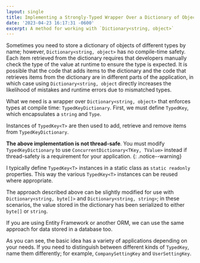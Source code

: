 ```yaml
---
layout: single
title: Implementing a Strongly-Typed Wrapper Over a Dictionary of Objects
date: '2023-04-23 16:17:31 -0600'
excerpt: A method for working with `Dictionary<string, object>`
---
```


Sometimes you need to store a dictionary of objects of different types by name; however, `Dictionary<string, object>` has no compile-time safety.  Each item retrieved from the dictionary requires that developers manually check the type of the value at runtime to ensure the type is expected.  It is possible that the code that adds items to the dictionary and the code that retrieves items from the dictionary are in different parts of the application, in which case using `Dictionary<string, object` directly increases the likelihood of mistakes and runtime errors due to mismatched types.

What we need is a wrapper over `Dictionary<string, object>` that enforces types at compile time: `TypedKeyDictionary`.  First, we must define `TypedKey`, which encapsulates a `string` and `Type`.

<script src="https://gist.github.com/RyanMarcotte/d745b3d8ab86cb3f0c9be017364e3b29.js"></script>

Instances of `TypedKey<T>` are then used to add, retrieve and remove items from `TypedKeyDictionary`.  

<script src="https://gist.github.com/RyanMarcotte/063a225f7231a5e622d3cfdfcf7bc539.js"></script>

**The above implementation is not thread-safe**.  You must modify `TypedKeyDictionary` to use `ConcurrentDictionary<TKey, TValue>` instead if thread-safety is a requirement for your application.
{: .notice--warning}

I typically define `TypedKey<T>` instances in a static class as `static readonly` properties.  This way the various `TypedKey<T>` instances can be reused where appropriate.

The approach described above can be slightly modified for use with `Dictionary<string, byte[]>` and `Dictionary<string, string>`; in these scenarios, the value stored in the dictionary has been serialized to either `byte[]` or `string`.

<script src="https://gist.github.com/RyanMarcotte/ddb65682d60c6d6eb7c474ad12821317.js"></script>

<script src="https://gist.github.com/RyanMarcotte/b3bae7a0d494acf751dc27081b3e05d5.js"></script>

If you are using Entity Framework or another ORM, we can use the same approach for data stored in a database too.

<script src="https://gist.github.com/RyanMarcotte/06163644054f4aae5fca27e382ff339d.js"></script>

As you can see, the basic idea has a variety of applications depending on your needs.  If you need to distinguish between different kinds of `TypedKey`, name them differently; for example, `CompanySettingKey` and `UserSettingKey`.
